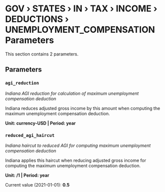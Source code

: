 # GOV › STATES › IN › TAX › INCOME › DEDUCTIONS › UNEMPLOYMENT_COMPENSATION Parameters

This section contains 2 parameters.

## Parameters

### `agi_reduction`
*Indiana AGI reduction for calculation of maximum unemployment compensation deduction*

Indiana reduces adjusted gross income by this amount when computing the maximum unemployment compensation deduction.

**Unit: currency-USD | Period: year**


### `reduced_agi_haircut`
*Indiana haircut to reduced AGI for computing maximum unemployment compensation deduction*

Indiana applies this haircut when reducing adjusted gross income for computing the maximum unemployment compensation deduction.

**Unit: /1 | Period: year**

Current value (2021-01-01): **0.5**

